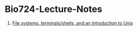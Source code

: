 # Bio724-Lecture-Notes


1. [File systems, terminals/shells, and an introduction to Unix](lecture-filesystems-terminals-unix/overview.md)


    
